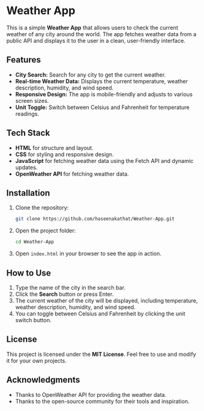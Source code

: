 # Weather App

This is a simple **Weather App** that allows users to check the current weather of any city around the world. The app fetches weather data from a public API and displays it to the user in a clean, user-friendly interface.

## Features

- **City Search:** Search for any city to get the current weather.
- **Real-time Weather Data:** Displays the current temperature, weather description, humidity, and wind speed.
- **Responsive Design:** The app is mobile-friendly and adjusts to various screen sizes.
- **Unit Toggle:** Switch between Celsius and Fahrenheit for temperature readings.

## Tech Stack

- **HTML** for structure and layout.
- **CSS** for styling and responsive design.
- **JavaScript** for fetching weather data using the Fetch API and dynamic updates.
- **OpenWeather API** for fetching weather data.

## Installation

1. Clone the repository:
   ```bash
   git clone https://github.com/haseenakathat/Weather-App.git
   ```

2. Open the project folder:
   ```bash
   cd Weather-App
   ```

3. Open `index.html` in your browser to see the app in action.

## How to Use

1. Type the name of the city in the search bar.
2. Click the **Search** button or press Enter.
3. The current weather of the city will be displayed, including temperature, weather description, humidity, and wind speed.
4. You can toggle between Celsius and Fahrenheit by clicking the unit switch button.

## License

This project is licensed under the **MIT License**. Feel free to use and modify it for your own projects.

## Acknowledgments

- Thanks to OpenWeather API for providing the weather data.
- Thanks to the open-source community for their tools and inspiration.
